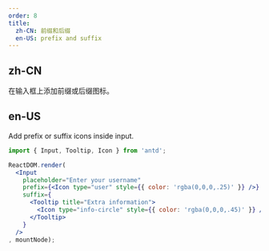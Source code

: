 ```yaml
---
order: 8
title:
  zh-CN: 前缀和后缀
  en-US: prefix and suffix
---
```


## zh-CN

在输入框上添加前缀或后缀图标。

## en-US

Add prefix or suffix icons inside input.

````jsx
import { Input, Tooltip, Icon } from 'antd';

ReactDOM.render(
  <Input
    placeholder="Enter your username"
    prefix={<Icon type="user" style={{ color: 'rgba(0,0,0,.25)' }} />}
    suffix={
      <Tooltip title="Extra information">
        <Icon type="info-circle" style={{ color: 'rgba(0,0,0,.45)' }} />
      </Tooltip>
    }
  />
, mountNode);
````
